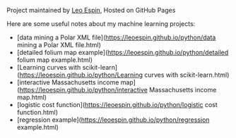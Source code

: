 Project maintained by [Leo Espin](https://github.com/leoEspin), Hosted on GitHub Pages

Here are some useful notes about my machine learning projects:
* [data mining a Polar XML file](https://leoespin.github.io/python/data mining a Polar XML file.html)
* [detailed folium map example](https://leoespin.github.io/python/detailed folium map example.html)
* [Learning curves with scikit-learn](https://leoespin.github.io/python/Learning curves with scikit-learn.html)
* [interactive Massachusetts income map](https://leoespin.github.io/python/interactive Massachusetts income map.html)
* [logistic cost function](https://leoespin.github.io/python/logistic cost function.html)
* [regression example](https://leoespin.github.io/python/regression example.html)
